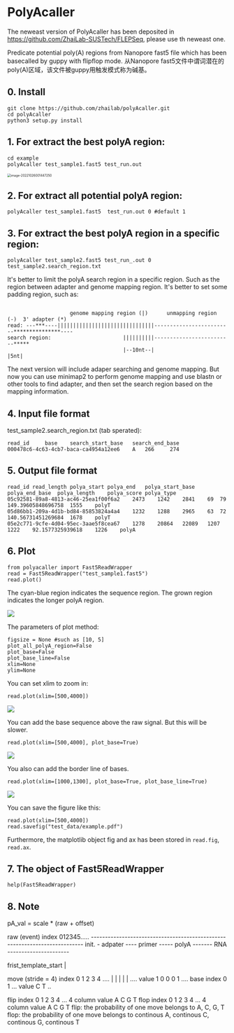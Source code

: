 # PolyAcaller


The neweast version of PolyAcaller has been deposited in https://github.com/ZhaiLab-SUSTech/FLEPSeq, please use th neweast one.


Predicate potential poly(A) regions from Nanopore fast5 file which has been basecalled by guppy with flipflop mode. 从Nanopore fast5文件中谓词潜在的poly(A)区域，该文件被guppy用触发模式称为碱基。

## 0. Install

```
git clone https://github.com/zhailab/polyAcaller.git
cd polyAcaller
python3 setup.py install
````

## 1. For extract the best polyA region:

```
cd example 
polyAcaller test_sample1.fast5 test_run.out
```

<img src="./Readme.assets/image-20221026001447250.png" alt="image-20221026001447250" style="zoom:50%;" />

## 2. For extract all potential polyA region:

```
polyAcaller test_sample1.fast5  test_run.out 0 #default 1
```

## 3. For extract the best polyA region in a specific region:

```
polyAcaller test_sample2.fast5 test_run_.out 0 test_sample2.search_region.txt
```

It's better to limit the polyA search region in a specific region. Such as the region between adapter and genome mapping region. It's better to set some padding region, such as:
```

                    genome mapping region (|)      unmapping region (-)  3' adapter (*)
read: ---***----|||||||||||||||||||||||||||||||-------------------------***************----
search region:                       ||||||||||-------------------------*****
                                     |--10nt--|                         |5nt|
```

The next version will include adaper searching and genome mapping. But now
you can use minimap2 to perform genome mapping and use blastn or other tools to 
find adapter, and then set the search region based on the mapping information.

## 4. Input file format

test_sample2.search_region.txt (tab sperated):

```
read_id 	base 	search_start_base 	search_end_base
000478c6-4c63-4cb7-baca-ca4954a12ee6 	A 	266 	274
```

## 5. Output file format

```
read_id	read_length	polya_start	polya_end	polya_start_base	polya_end_base	polya_length	polya_score	polya_type
05c92581-89a8-4813-ac46-25ea1f00f6a2	2473	1242	2841	69	79	149.39605848696758	1555	polyT
05d86bb1-209a-4d1b-bd84-85853824a4a4	1232	1288	2965	63	72	140.56731451269684	1678	polyT
05e2c771-9cfe-4d04-95ec-3aae5f8cea67	1278	20864	22089	1207	1222	92.1577325939618	1226	polyA
```

## 6. Plot

```
from polyacaller import Fast5ReadWrapper
read = Fast5ReadWrapper("test_sample1.fast5")
read.plot()
```

The cyan-blue region indicates the sequence region.
The grown region indicates the longer polyA region.

![](img/polya_example1.png)

The parameters of plot method:
```
figsize = None #such as [10, 5]
plot_all_polyA_region=False 
plot_base=False
plot_base_line=False
xlim=None
ylim=None
```

You can set xlim to zoom in:
```
read.plot(xlim=[500,4000])
```

![](img/polya_example2.png)


You can add the base sequence above the raw signal.
But this will be slower.
```
read.plot(xlim=[500,4000], plot_base=True)
```

![](img/polya_example3.png)



You also can add the border line of bases.

```
read.plot(xlim=[1000,1300], plot_base=True, plot_base_line=True)
```

![](img/polya_example4.png)

You can save the figure like this:

```
read.plot(xlim=[500,4000])
read.savefig("test_data/example.pdf")
```

Furthermore, the matplotlib object fig and ax has been 
stored in `read.fig`, `read.ax`.

## 7. The object of Fast5ReadWrapper

```
help(Fast5ReadWrapper)
```


## 8. Note

pA_val = scale * (raw + offset)

raw (event) index  012345.....
                   ---------------------------------------------------------------------------
    init.          -
    adpater         ----
    primer              -----
    polyA                    -------
    RNA                             ----------------------


frist_template_start    |

move (stride = 4) index 0    1    2    3    4 ....
                        |    |    |    |    | ....
                  value 1    0    0    0    1 ....
base              index 0                   1 ...
                  value C                   T ..

flip              index 0    1    2    3    4 ...
    4 column value  A
                    C
                    G
                    T
flop              index 0    1    2    3    4 ...
    4 column value  A
                    C
                    G
                    T
flip: the probability of one move belongs to A, C, G, T
flop: the probability of one move belongs to continous A, continous C, continous G, continous T

